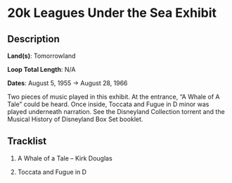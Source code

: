 # 20k Leagues Under the Sea Exhibit

## Description

**Land(s)**: Tomorrowland

**Loop Total Length**: N/A

**Dates**: August 5, 1955 → August 28, 1966

Two pieces of music played in this exhibit. At the entrance, “A Whale of A Tale” could be heard. Once inside, Toccata and Fugue in D minor was played underneath narration. See the Disneyland Collection torrent and the Musical History of Disneyland Box Set booklet.

## Tracklist

1. A Whale of a Tale – Kirk Douglas


2. Toccata and Fugue in D

